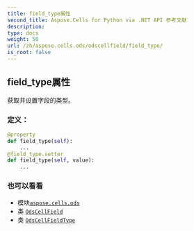 ```yaml
---
title: field_type属性
second_title: Aspose.Cells for Python via .NET API 参考文献
description:
type: docs
weight: 50
url: /zh/aspose.cells.ods/odscellfield/field_type/
is_root: false
---
```

## field_type属性

获取并设置字段的类型。
### 定义：
```python
@property
def field_type(self):
    ...
@field_type.setter
def field_type(self, value):
    ...
```

### 也可以看看
* 模块[`aspose.cells.ods`](../../)
* 类 [`OdsCellField`](/cells/python-net/zh/aspose.cells.ods/odscellfield)
* 类 [`OdsCellFieldType`](/cells/python-net/zh/aspose.cells.ods/odscellfieldtype)
